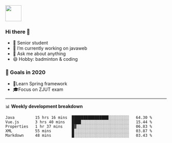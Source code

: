 <img src="https://github.com/egoist/egoist/raw/master/balloon.gif" width="50">

### Hi there 🐏

- 🌱 Senior student
- 🔭 I’m currently working on javaweb
- 💬 Ask me about anything
- 😄 Hobby: badminton & coding

### 🚀 Goals in 2020
+ 🍃Learn Spring framework
+ 🎓Focus on ZJUT exam
-------

📊 **Weekly development breakdown**
<!--START_SECTION:waka-->
```text
Java         15 hrs 16 mins  ████████████████░░░░░░░░░   64.30 % 
Vue.js       3 hrs 40 mins   ████░░░░░░░░░░░░░░░░░░░░░   15.44 % 
Properties   1 hr 37 mins    █▓░░░░░░░░░░░░░░░░░░░░░░░   06.83 % 
XML          55 mins         █░░░░░░░░░░░░░░░░░░░░░░░░   03.87 % 
Markdown     48 mins         █░░░░░░░░░░░░░░░░░░░░░░░░   03.43 % 
```
<!--END_SECTION:waka-->
